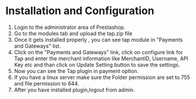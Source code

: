 
# Installation and Configuration
 1. Login to the administrator area of Prestashop.
 2. Go to the modules tab and upload the tap.zip file
 3. Once it gets installed properly , you can see tap module in "Payments and Gateways" list. 
 4. Click on the "Payments and Gateways" link, click on configure link for Tap and enter the merchant information  like MerchantID, Username, API Key etc and than click on Update Setting button to save the settings.
 5. Now you can see the Tap plugin in payment option.
 6. If you have a linux server make sure the Folder permission are set to 755 and file permission to 644.
 7. After you have installed plugin,logout from admin.
